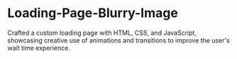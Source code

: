 # Loading-Page-Blurry-Image
Crafted a custom loading page with HTML, CSS, and JavaScript, showcasing creative use of animations and transitions to improve the user's wait time experience.

